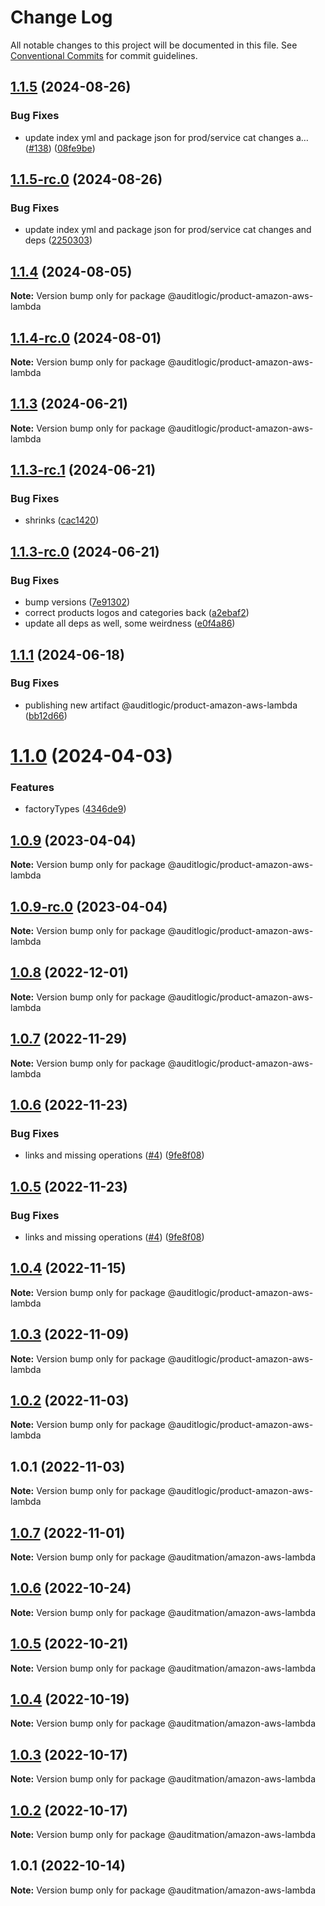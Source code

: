 # Change Log

All notable changes to this project will be documented in this file.
See [Conventional Commits](https://conventionalcommits.org) for commit guidelines.

## [1.1.5](https://github.com/auditlogic/product/compare/@auditlogic/product-amazon-aws-lambda@1.1.4...@auditlogic/product-amazon-aws-lambda@1.1.5) (2024-08-26)


### Bug Fixes

* update index yml and package json for prod/service cat changes a… ([#138](https://github.com/auditlogic/product/issues/138)) ([08fe9be](https://github.com/auditlogic/product/commit/08fe9beb1c8457462a19bc69caa02e6212d97e1a))





## [1.1.5-rc.0](https://github.com/auditlogic/product/compare/@auditlogic/product-amazon-aws-lambda@1.1.4...@auditlogic/product-amazon-aws-lambda@1.1.5-rc.0) (2024-08-26)


### Bug Fixes

* update index yml and package json for prod/service cat changes and deps ([2250303](https://github.com/auditlogic/product/commit/225030363a363608240135b7ebed386b28f01e4b))





## [1.1.4](https://github.com/auditlogic/product/compare/@auditlogic/product-amazon-aws-lambda@1.1.3...@auditlogic/product-amazon-aws-lambda@1.1.4) (2024-08-05)

**Note:** Version bump only for package @auditlogic/product-amazon-aws-lambda





## [1.1.4-rc.0](https://github.com/auditlogic/product/compare/@auditlogic/product-amazon-aws-lambda@1.1.3...@auditlogic/product-amazon-aws-lambda@1.1.4-rc.0) (2024-08-01)

**Note:** Version bump only for package @auditlogic/product-amazon-aws-lambda





## [1.1.3](https://github.com/auditlogic/product/compare/@auditlogic/product-amazon-aws-lambda@1.1.3-rc.1...@auditlogic/product-amazon-aws-lambda@1.1.3) (2024-06-21)

**Note:** Version bump only for package @auditlogic/product-amazon-aws-lambda





## [1.1.3-rc.1](https://github.com/auditlogic/product/compare/@auditlogic/product-amazon-aws-lambda@1.1.3-rc.0...@auditlogic/product-amazon-aws-lambda@1.1.3-rc.1) (2024-06-21)


### Bug Fixes

* shrinks ([cac1420](https://github.com/auditlogic/product/commit/cac14200fefcd8183ab69fe89a47bd3f70f563e9))





## [1.1.3-rc.0](https://github.com/auditlogic/product/compare/@auditlogic/product-amazon-aws-lambda@1.1.1...@auditlogic/product-amazon-aws-lambda@1.1.3-rc.0) (2024-06-21)


### Bug Fixes

* bump versions ([7e91302](https://github.com/auditlogic/product/commit/7e913023b8b312150ed7762c32fbbe616be71de5))
* correct products logos and categories back ([a2ebaf2](https://github.com/auditlogic/product/commit/a2ebaf2efe8e232e6ff22c774c456048771f9469))
* update all deps as well, some weirdness ([e0f4a86](https://github.com/auditlogic/product/commit/e0f4a864714e2d3de6bbf3da014d5312fe53be2f))





## [1.1.1](https://github.com/auditlogic/product/compare/@auditlogic/product-amazon-aws-lambda@1.1.0...@auditlogic/product-amazon-aws-lambda@1.1.1) (2024-06-18)


### Bug Fixes

* publishing new artifact @auditlogic/product-amazon-aws-lambda ([bb12d66](https://github.com/auditlogic/product/commit/bb12d66802fc8e6de4bf23094249b3fa0fe842a5))





# [1.1.0](https://github.com/auditlogic/product/compare/@auditlogic/product-amazon-aws-lambda@1.0.9...@auditlogic/product-amazon-aws-lambda@1.1.0) (2024-04-03)


### Features

* factoryTypes ([4346de9](https://github.com/auditlogic/product/commit/4346de92693aee892fccf725338ffc7b80ab182b))





## [1.0.9](https://github.com/auditlogic/product/compare/@auditlogic/product-amazon-aws-lambda@1.0.8...@auditlogic/product-amazon-aws-lambda@1.0.9) (2023-04-04)

**Note:** Version bump only for package @auditlogic/product-amazon-aws-lambda





## [1.0.9-rc.0](https://github.com/auditlogic/product/compare/@auditlogic/product-amazon-aws-lambda@1.0.8...@auditlogic/product-amazon-aws-lambda@1.0.9-rc.0) (2023-04-04)

**Note:** Version bump only for package @auditlogic/product-amazon-aws-lambda





## [1.0.8](https://github.com/auditlogic/product/compare/@auditlogic/product-amazon-aws-lambda@1.0.7...@auditlogic/product-amazon-aws-lambda@1.0.8) (2022-12-01)

**Note:** Version bump only for package @auditlogic/product-amazon-aws-lambda





## [1.0.7](https://github.com/auditlogic/product/compare/@auditlogic/product-amazon-aws-lambda@1.0.6...@auditlogic/product-amazon-aws-lambda@1.0.7) (2022-11-29)

**Note:** Version bump only for package @auditlogic/product-amazon-aws-lambda





## [1.0.6](https://github.com/auditlogic/product/compare/@auditlogic/product-amazon-aws-lambda@1.0.4...@auditlogic/product-amazon-aws-lambda@1.0.6) (2022-11-23)


### Bug Fixes

* links and missing operations ([#4](https://github.com/auditlogic/product/issues/4)) ([9fe8f08](https://github.com/auditlogic/product/commit/9fe8f08fe7c57fdb79f991ac35bd6ac2e7dcad38))





## [1.0.5](https://github.com/auditlogic/product/compare/@auditlogic/product-amazon-aws-lambda@1.0.4...@auditlogic/product-amazon-aws-lambda@1.0.5) (2022-11-23)


### Bug Fixes

* links and missing operations ([#4](https://github.com/auditlogic/product/issues/4)) ([9fe8f08](https://github.com/auditlogic/product/commit/9fe8f08fe7c57fdb79f991ac35bd6ac2e7dcad38))





## [1.0.4](https://github.com/auditlogic/product/compare/@auditlogic/product-amazon-aws-lambda@1.0.3...@auditlogic/product-amazon-aws-lambda@1.0.4) (2022-11-15)

**Note:** Version bump only for package @auditlogic/product-amazon-aws-lambda





## [1.0.3](https://github.com/auditlogic/product/compare/@auditlogic/product-amazon-aws-lambda@1.0.2...@auditlogic/product-amazon-aws-lambda@1.0.3) (2022-11-09)

**Note:** Version bump only for package @auditlogic/product-amazon-aws-lambda





## [1.0.2](https://github.com/auditlogic/product/compare/@auditlogic/product-amazon-aws-lambda@1.0.1...@auditlogic/product-amazon-aws-lambda@1.0.2) (2022-11-03)

**Note:** Version bump only for package @auditlogic/product-amazon-aws-lambda





## 1.0.1 (2022-11-03)

**Note:** Version bump only for package @auditlogic/product-amazon-aws-lambda





## [1.0.7](https://github.com/auditmation/store-content/compare/@auditmation/amazon-aws-lambda@1.0.6...@auditmation/amazon-aws-lambda@1.0.7) (2022-11-01)

**Note:** Version bump only for package @auditmation/amazon-aws-lambda





## [1.0.6](https://github.com/auditmation/store-content/compare/@auditmation/amazon-aws-lambda@1.0.5...@auditmation/amazon-aws-lambda@1.0.6) (2022-10-24)

**Note:** Version bump only for package @auditmation/amazon-aws-lambda





## [1.0.5](https://github.com/auditmation/store-content/compare/@auditmation/amazon-aws-lambda@1.0.4...@auditmation/amazon-aws-lambda@1.0.5) (2022-10-21)

**Note:** Version bump only for package @auditmation/amazon-aws-lambda





## [1.0.4](https://github.com/auditmation/store-content/compare/@auditmation/amazon-aws-lambda@1.0.3...@auditmation/amazon-aws-lambda@1.0.4) (2022-10-19)

**Note:** Version bump only for package @auditmation/amazon-aws-lambda





## [1.0.3](https://github.com/auditmation/store-content/compare/@auditmation/amazon-aws-lambda@1.0.2...@auditmation/amazon-aws-lambda@1.0.3) (2022-10-17)

**Note:** Version bump only for package @auditmation/amazon-aws-lambda





## [1.0.2](https://github.com/auditmation/store-content/compare/@auditmation/amazon-aws-lambda@1.0.1...@auditmation/amazon-aws-lambda@1.0.2) (2022-10-17)

**Note:** Version bump only for package @auditmation/amazon-aws-lambda





## 1.0.1 (2022-10-14)

**Note:** Version bump only for package @auditmation/amazon-aws-lambda
